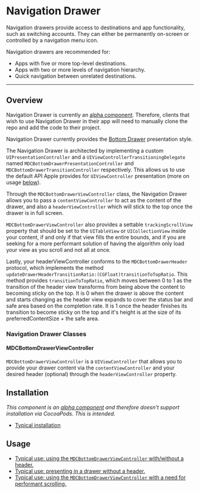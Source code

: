 # Navigation Drawer

<!-- badges -->

Navigation drawers provide access to destinations and app functionality, such as switching accounts. They can either be permanently on-screen or controlled by a navigation menu icon.

Navigation drawers are recommended for:
* Apps with five or more top-level destinations.
* Apps with two or more levels of navigation hierarchy.
* Quick navigation between unrelated destinations.

<!-- design-and-api -->

<!-- toc -->

- - -

## Overview

Navigation Drawer is currently an [alpha component](https://github.com/material-components/material-components-ios/blob/develop/contributing/alpha_components.md). Therefore, clients that wish to use Navigation Drawer in their app will need to manually clone the repo and add the code to their project.

Navigation Drawer currently provides the [Bottom Drawer](https://developer.apple.com/documentation/uikit/uiaccessibilityelement/1619577-accessibilitylabel) presentation style.

The Navigation Drawer is architected by implementing a custom `UIPresentationController` and a `UIViewControllerTransitioningDelegate` named `MDCBottomDrawerPresentationController` and `MDCBottomDrawerTransitionController` respectively.
This allows us to use the default API Apple provides for `UIViewController` presentation (more on usage [below](#usage)).

Through the `MDCBottomDrawerViewController` class, the Navigation Drawer allows you to pass a `contentViewController` to act as the content of the drawer, and also a `headerViewController` which will stick to the top once the drawer is in full screen.

`MDCBottomDrawerViewController` also provides a settable `trackingScrollView` property that should be set to the `UITableView` or `UICollectionView` inside your content, if and only if that view fills the entire bounds, and if you are seeking for a more performant solution of having the algorithm only load your view as you scroll and not all at once.

Lastly, your headerViewController conforms to the `MDCBottomDrawerHeader` protocol, which implements the method `updateDrawerHeaderTransitionRatio:(CGFloat)transitionToTopRatio`. This method provides `transitionToTopRatio`, which moves between 0 to 1 as the transition of the header view
 transforms from being above the content to becoming sticky on the top. It is 0 when the drawer is above the content and starts changing as the header view expands to cover the status bar and safe area based on the completion rate. It is 1 once the header finishes its transition to become sticky on the top and it's height is at the size of its preferredContentSize + the safe area.

### Navigation Drawer Classes

#### MDCBottomDrawerViewController

`MDCBottomDrawerViewController` is a `UIViewController` that allows you to provide your drawer content via the `contentViewController` and your desired header (optional) through the `headerViewController` property.

## Installation

*This component is an [alpha component](https://github.com/material-components/material-components-ios/blob/develop/contributing/alpha_components.md) and therefore doesn't support installation via CocoaPods. This is intended.*

- [Typical installation](../../../docs/component-installation.md)

## Usage

- [Typical use: using the `MDCBottomDrawerViewController` with/without a header.](typical-use-drawer.md)
- [Typical use: presenting in a drawer without a header.](typical-use-drawer-no-header.md)
- [Typical use: using the `MDCBottomDrawerViewController` with a need for performant scrolling.](typical-use-performant-drawer.md)


